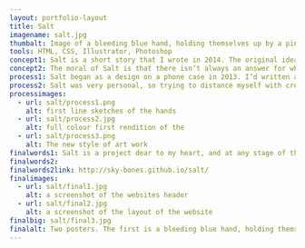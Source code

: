 ```yaml
---
layout: portfolio-layout
title: Salt
imagename: salt.jpg
thumbalt: Image of a bleeding blue hand, holding themselves up by a pink crystal.
tools: HTML, CSS, Illustrator, Photoshop
concept1: Salt is a short story that I wrote in 2014. The original idea came from an illustration I’d done a year earlier, and it came to life after a difficult time in my life came to an end. The story itself has a personal moral, and the project itself helped me come to terms with the situation.
concept2: The moral of Salt is that there isn’t always an answer for why something happens, and even if the perpetrator promises an answer, it’s not one that will help heal the damage that has been done. The story itself is a very literal take on it, but it was a way to help figure out that what had happened didn’t need a solution; in fact the solution was to walk away.
process1: Salt began as a design on a phone case in 2013. I’d written a short rationale about it, and from there the idea grew. When I had to design a website, the process of writing, finding an art style, and coding it came together to become an interactive website.
process2: Salt was very personal, so trying to distance myself with creating otherworldly persons helped to create a world where I could write about my experience in abstract terms. The art became very rigid and geometric, and is doted throughout the site. Later I decided to redo the original art, and pained both pieces in Photoshop.
processimages:
  - url: salt/process1.png
    alt: first line sketches of the hands
  - url: salt/process2.jpg
    alt: full colour first rendition of the
  - url: salt/process3.png
    alt: The new style of art work
finalwords1: Salt is a project dear to my heart, and at any stage of the game, stayed with me. Salt inspired me to write more fiction, to create more art, and helped me recover and move on from an experience. I hope you enjoy reading Salt as much as I enjoyed creating this series.
finalwords2:
finalwords2link: http://sky-bones.github.io/salt/
finalimages:
  - url: salt/final1.jpg
    alt: a screenshot of the websites header
  - url: salt/final2.jpg
    alt: a screenshot of the layout of the website
finalbig: salt/final3.jpg
finalalt: Two posters. The first is a bleeding blue hand, holding themselves up by a pink crystal on a yellow background, and the second is a bleeding blue hand hanging limply from above on a pink background.
---
```

